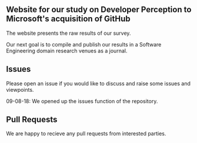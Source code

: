 ## Website for our study on Developer Perception to Microsoft's acquisition of GitHub
The website presents the raw results of our survey.

Our next goal is to compile and publish our results in a Software Engineering domain research venues as a journal.

## Issues 
Please open an issue if you would like to discuss and raise some issues and viewpoints.

09-08-18: We opened up the issues function of the repository.

## Pull Requests
We are happy to recieve any pull requests from interested parties.

